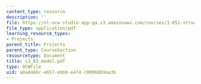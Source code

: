 ```yaml
---
content_type: resource
description: ''
file: https://ol-ocw-studio-app-qa.s3.amazonaws.com/courses/1-051-structural-engineering-design-fall-2003/a0a4a66ce657ebbbe474c00968b9aa3b_s3_03_model.pdf
file_type: application/pdf
learning_resource_types:
- Projects
parent_title: Projects
parent_type: CourseSection
resourcetype: Document
title: s3_03_model.pdf
type: OCWFile
uid: a0a4a66c-e657-ebbb-e474-c00968b9aa3b
---
```

